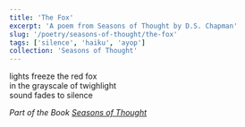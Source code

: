 ```yaml
---
title: 'The Fox'
excerpt: 'A poem from Seasons of Thought by D.S. Chapman'
slug: '/poetry/seasons-of-thought/the-fox'
tags: ['silence', 'haiku', 'ayop']
collection: 'Seasons of Thought'
---
```


lights freeze the red fox  
in the grayscale of twighlight  
sound fades to silence

_Part of the Book [Seasons of Thought](/poetry/seasons-of-thought)_
